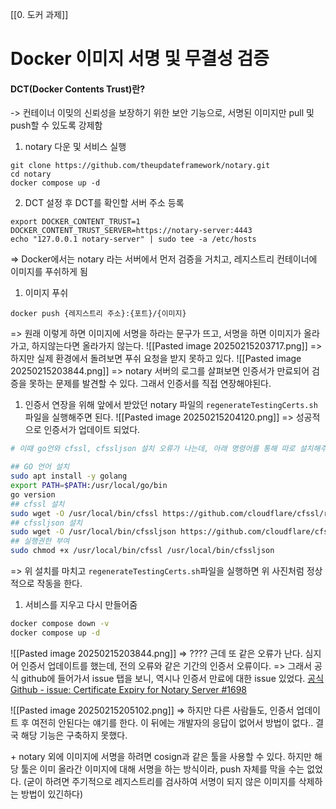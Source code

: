 [[0. 도커 과제]]
# Docker 이미지 서명 및 무결성 검증
#### DCT(Docker Contents Trust)란?
-> 컨테이너 이밎의 신뢰성을 보장하기 위한 보안 기능으로, 서명된 이미지만 pull 및 push할 수  있도록 강제함

1) notary 다운 및 서비스 실행
```
git clone https://github.com/theupdateframework/notary.git
cd notary
docker compose up -d
```

2) DCT 설정 후 DCT를 확인할 서버 주소 등록
```
export DOCKER_CONTENT_TRUST=1
DOCKER_CONTENT_TRUST_SERVER=https://notary-server:4443
echo "127.0.0.1 notary-server" | sudo tee -a /etc/hosts
```
=> Docker에서는 notary 라는 서버에서 먼저 검증을 거치고, 레지스트리 컨테이너에 이미지를 푸쉬하게 됨

1) 이미지 푸쉬
```
docker push {레지스트리 주소}:{포트}/{이미지}
```
=> 원래 이렇게 하면 이미지에 서명을 하라는 문구가 뜨고, 서명을 하면 이미지가 올라가고, 하지않는다면 올라가지 않는다.
![[Pasted image 20250215203717.png]]
=> 하지만 실제 환경에서 돌려보면 푸쉬 요청을 받지 못하고 있다.
![[Pasted image 20250215203844.png]]
=> notary 서버의 로그를 살펴보면 인증서가 만료되어 검증을 못하는 문제를 발견할 수 있다. 그래서 인증서를 직접 연장해야된다. 

1) 인증서 연장을 위해 앞에서 받았던 notary 파일의 `regenerateTestingCerts.sh` 파일을 실행해주면 된다.
![[Pasted image 20250215204120.png]]
=> 성공적으로 인증서가 업데이트 되었다.

```sh
# 이때 go언와 cfssl, cfssljson 설치 오류가 나는데, 아래 명령어를 통해 따로 설치해주어야한다.(구글링 해서 arm64 버전으로 열심히 찾았다...)

## GO 언어 설치
sudo apt install -y golang
export PATH=$PATH:/usr/local/go/bin
go version
## cfssl 설치
sudo wget -O /usr/local/bin/cfssl https://github.com/cloudflare/cfssl/releases/download/v1.6.5/cfssl_1.6.5_linux_arm64
## cfssljson 설치
sudo wget -O /usr/local/bin/cfssljson https://github.com/cloudflare/cfssl/releases/download/v1.6.5/cfssljson_1.6.5_linux_arm64
## 실행권한 부여
sudo chmod +x /usr/local/bin/cfssl /usr/local/bin/cfssljson
```
=> 위 설치를 마치고 `regenerateTestingCerts.sh`파일을 실행하면 위 사진처럼 정상적으로 작동을 한다.

1) 서비스를 지우고 다시 만들어줌
```sh
docker compose down -v
docker compose up -d
```

![[Pasted image 20250215203844.png]]
=> ???? 근데 또 같은 오류가 난다. 심지어 인증서 업데이트를 했는데, 전의 오류와 같은 기간의 인증서 오류이다.
=> 그래서 공식 github에 들어가서 issue 탭을 보니, 역시나 인증서 만료에 대한 issue 있었다. [공식 Github - issue: Certificate Expiry for Notary Server #1698](https://github.com/notaryproject/notary/issues/1698)

![[Pasted image 20250215205102.png]]
=> 하지만 다른 사람들도, 인증서 업데이트 후 여전히 안된다는 얘기를 한다. 이 뒤에는 개발자의 응답이 없어서 방법이 없다..
결국 해당 기능은 구축하지 못했다.

\+ notary 외에 이미지에 서명을 하려면 cosign과 같은 툴을 사용할 수 있다. 하지만 해당 툴은 이미 올라간 이미지에 대해 서명을 하는 방식이라, push 자체를 막을 수는 없었다. (굳이 하려면 주기적으로 레지스트리를 검사하여 서명이 되지 않은 이미지를 삭제하는 방법이 있긴하다)